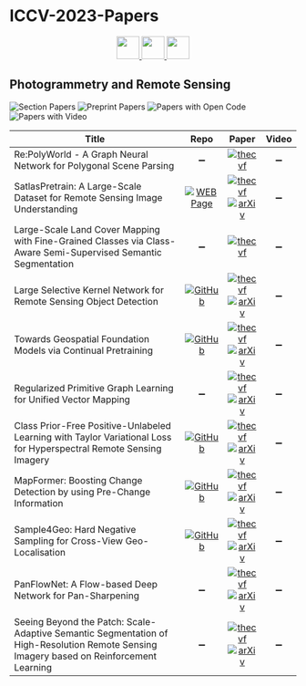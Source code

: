# ICCV-2023-Papers

<div align="center">
    <a href="https://github.com/DmitryRyumin/ICCV-2023-Papers/blob/main/sections/self--semi--meta--unsupervised-learning.md">
        <img src="https://cdn.jsdelivr.net/gh/DmitryRyumin/NewEraAI-Papers@main/images/left.svg" width="40" />
    </a>
    <a href="https://github.com/DmitryRyumin/ICCV-2023-Papers/">
        <img src="https://cdn.jsdelivr.net/gh/DmitryRyumin/NewEraAI-Papers@main/images/home.svg" width="40" />
    </a>
    <a href="https://github.com/DmitryRyumin/ICCV-2023-Papers/blob/main/sections/efficient-and-scalable-vision.md">
        <img src="https://cdn.jsdelivr.net/gh/DmitryRyumin/NewEraAI-Papers@main/images/right.svg" width="40" />
    </a>
</div>

## Photogrammetry and Remote Sensing

![Section Papers](https://img.shields.io/badge/Section%20Papers-11-42BA16) ![Preprint Papers](https://img.shields.io/badge/Preprint%20Papers-9-b31b1b) ![Papers with Open Code](https://img.shields.io/badge/Papers%20with%20Open%20Code-5-1D7FBF) ![Papers with Video](https://img.shields.io/badge/Papers%20with%20Video-0-FF0000)

| **Title** | **Repo** | **Paper** | **Video** |
|-----------|:--------:|:---------:|:---------:|
| Re:PolyWorld - A Graph Neural Network for Polygonal Scene Parsing | :heavy_minus_sign: | [![thecvf](https://img.shields.io/badge/pdf-thecvf-7395C5.svg)](https://openaccess.thecvf.com/content/ICCV2023/papers/Zorzi_RePolyWorld_-_A_Graph_Neural_Network_for_Polygonal_Scene_Parsing_ICCV_2023_paper.pdf) | :heavy_minus_sign: |
| SatlasPretrain: A Large-Scale Dataset for Remote Sensing Image Understanding | [![WEB Page](https://img.shields.io/badge/WEB-Page-159957.svg)](https://satlas-pretrain.allen.ai/) | [![thecvf](https://img.shields.io/badge/pdf-thecvf-7395C5.svg)](https://openaccess.thecvf.com/content/ICCV2023/papers/Bastani_SatlasPretrain_A_Large-Scale_Dataset_for_Remote_Sensing_Image_Understanding_ICCV_2023_paper.pdf) <br /> [![arXiv](https://img.shields.io/badge/arXiv-2211.15660-b31b1b.svg)](https://arxiv.org/abs/2211.15660) | :heavy_minus_sign: |
| Large-Scale Land Cover Mapping with Fine-Grained Classes via Class-Aware Semi-Supervised Semantic Segmentation | :heavy_minus_sign: | [![thecvf](https://img.shields.io/badge/pdf-thecvf-7395C5.svg)](https://openaccess.thecvf.com/content/ICCV2023/papers/Dong_Large-Scale_Land_Cover_Mapping_with_Fine-Grained_Classes_via_Class-Aware_Semi-Supervised_ICCV_2023_paper.pdf) | :heavy_minus_sign: |
| Large Selective Kernel Network for Remote Sensing Object Detection | [![GitHub](https://img.shields.io/github/stars/zcablii/LSKNet?style=flat)](https://github.com/zcablii/LSKNet) | [![thecvf](https://img.shields.io/badge/pdf-thecvf-7395C5.svg)](https://openaccess.thecvf.com/content/ICCV2023/papers/Li_Large_Selective_Kernel_Network_for_Remote_Sensing_Object_Detection_ICCV_2023_paper.pdf) <br /> [![arXiv](https://img.shields.io/badge/arXiv-2303.09030-b31b1b.svg)](https://arxiv.org/abs/2303.09030) | :heavy_minus_sign: |
| Towards Geospatial Foundation Models via Continual Pretraining | [![GitHub](https://img.shields.io/github/stars/mmendiet/GFM?style=flat)](https://github.com/mmendiet/GFM) | [![thecvf](https://img.shields.io/badge/pdf-thecvf-7395C5.svg)](https://openaccess.thecvf.com/content/ICCV2023/papers/Mendieta_Towards_Geospatial_Foundation_Models_via_Continual_Pretraining_ICCV_2023_paper.pdf) <br /> [![arXiv](https://img.shields.io/badge/arXiv-2302.04476-b31b1b.svg)](https://arxiv.org/abs/2302.04476) | :heavy_minus_sign: |
| Regularized Primitive Graph Learning for Unified Vector Mapping | :heavy_minus_sign: | [![thecvf](https://img.shields.io/badge/pdf-thecvf-7395C5.svg)](https://openaccess.thecvf.com/content/ICCV2023/papers/Wang_Regularized_Primitive_Graph_Learning_for_Unified_Vector_Mapping_ICCV_2023_paper.pdf) <br /> [![arXiv](https://img.shields.io/badge/arXiv-2206.13963-b31b1b.svg)](https://arxiv.org/abs/2206.13963) | :heavy_minus_sign: |
| Class Prior-Free Positive-Unlabeled Learning with Taylor Variational Loss for Hyperspectral Remote Sensing Imagery | [![GitHub](https://img.shields.io/github/stars/Hengwei-Zhao96/T-HOneCls?style=flat)](https://github.com/Hengwei-Zhao96/T-HOneCls) | [![thecvf](https://img.shields.io/badge/pdf-thecvf-7395C5.svg)](https://openaccess.thecvf.com/content/ICCV2023/papers/Zhao_Class_Prior-Free_Positive-Unlabeled_Learning_with_Taylor_Variational_Loss_for_Hyperspectral_ICCV_2023_paper.pdf) <br /> [![arXiv](https://img.shields.io/badge/arXiv-2308.15081-b31b1b.svg)](https://arxiv.org/abs/2308.15081) | :heavy_minus_sign: |
| MapFormer: Boosting Change Detection by using Pre-Change Information | [![GitHub](https://img.shields.io/github/stars/mxbh/mapformer?style=flat)](https://github.com/mxbh/mapformer) | [![thecvf](https://img.shields.io/badge/pdf-thecvf-7395C5.svg)](https://openaccess.thecvf.com/content/ICCV2023/papers/Bernhard_MapFormer_Boosting_Change_Detection_by_Using_Pre-change_Information_ICCV_2023_paper.pdf) <br /> [![arXiv](https://img.shields.io/badge/arXiv-2303.17859-b31b1b.svg)](https://arxiv.org/abs/2303.17859) | :heavy_minus_sign: |
| Sample4Geo: Hard Negative Sampling for Cross-View Geo-Localisation | [![GitHub](https://img.shields.io/github/stars/Skyy93/Sample4Geo?style=flat)](https://github.com/Skyy93/Sample4Geo) | [![thecvf](https://img.shields.io/badge/pdf-thecvf-7395C5.svg)](https://openaccess.thecvf.com/content/ICCV2023/papers/Deuser_Sample4Geo_Hard_Negative_Sampling_For_Cross-View_Geo-Localisation_ICCV_2023_paper.pdf) <br /> [![arXiv](https://img.shields.io/badge/arXiv-2303.11851-b31b1b.svg)](https://arxiv.org/abs/2303.11851) | :heavy_minus_sign: |
| PanFlowNet: A Flow-based Deep Network for Pan-Sharpening | :heavy_minus_sign: | [![thecvf](https://img.shields.io/badge/pdf-thecvf-7395C5.svg)](https://openaccess.thecvf.com/content/ICCV2023/papers/Yang_PanFlowNet_A_Flow-Based_Deep_Network_for_Pan-Sharpening_ICCV_2023_paper.pdf) <br /> [![arXiv](https://img.shields.io/badge/arXiv-2305.07774-b31b1b.svg)](https://arxiv.org/abs/2305.07774) | :heavy_minus_sign: |
| Seeing Beyond the Patch: Scale-Adaptive Semantic Segmentation of High-Resolution Remote Sensing Imagery based on Reinforcement Learning | :heavy_minus_sign: | [![thecvf](https://img.shields.io/badge/pdf-thecvf-7395C5.svg)](https://openaccess.thecvf.com/content/ICCV2023/papers/Liu_Seeing_Beyond_the_Patch_Scale-Adaptive_Semantic_Segmentation_of_High-resolution_Remote_ICCV_2023_paper.pdf) <br /> [![arXiv](https://img.shields.io/badge/arXiv-2309.15372-b31b1b.svg)](https://arxiv.org/abs/2309.15372) | :heavy_minus_sign: |
